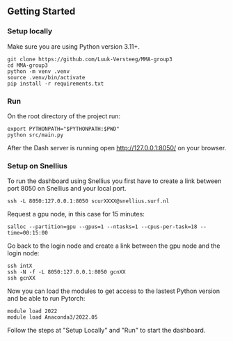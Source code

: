 ## Getting Started

### Setup locally

Make sure you are using Python version 3.11+.

```
git clone https://github.com/Luuk-Versteeg/MMA-group3
cd MMA-group3
python -m venv .venv
source .venv/bin/activate
pip install -r requirements.txt
```

### Run

On the root directory of the project run:

```
export PYTHONPATH="$PYTHONPATH:$PWD"
python src/main.py
```

After the Dash server is running open http://127.0.0.1:8050/ on your browser.

### Setup on Snellius

To run the dashboard using Snellius you first have to create a link between port 8050 on Snellius and your local port.

```
ssh -L 8050:127.0.0.1:8050 scurXXXX@snellius.surf.nl
```

Request a gpu node, in this case for 15 minutes:

```
salloc --partition=gpu --gpus=1 --ntasks=1 --cpus-per-task=18 --time=00:15:00
```

Go back to the login node and create a link between the gpu node and the login node:

```
ssh intX
ssh -N -f -L 8050:127.0.0.1:8050 gcnXX
ssh gcnXX
```

Now you can load the modules to get access to the lastest Python version and be able to run Pytorch:

```
module load 2022
module load Anaconda3/2022.05
```

Follow the steps at "Setup Locally" and "Run" to start the dashboard.
